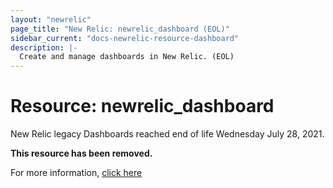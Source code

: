 ```yaml
---
layout: "newrelic"
page_title: "New Relic: newrelic_dashboard (EOL)"
sidebar_current: "docs-newrelic-resource-dashboard"
description: |-
  Create and manage dashboards in New Relic. (EOL)
---
```


# Resource: newrelic_dashboard

New Relic legacy Dashboards reached end of life Wednesday July 28, 2021.

**This resource has been removed.**

For more information, [click here](https://discuss.newrelic.com/t/important-insights-dashboard-api-end-of-life/149357)
